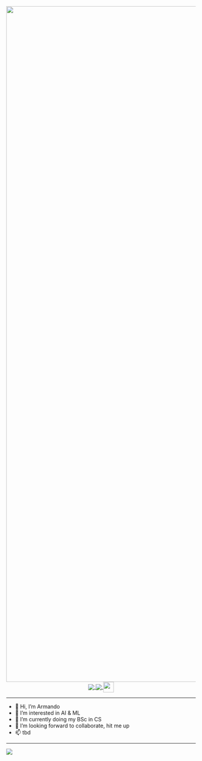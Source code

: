 <img src="https://swisskyline.ch/images/product_images/popup_images/Zuerich%20Waid%20Sonnenuntergang_3zu8.jpg" width="1800"/>

<div align="center">
   <a href="https://github.com/ArmandoShala/">
    <img align="center" src="https://img.shields.io/badge/GitHub-000000?style=for-the-badge&logo=GitHub&logoColor=white"/>
  </a>
  <a href="https://www.linkedin.com/in/armandoshala/">
    <img align="center" src="https://img.shields.io/badge/LinkedIn-0077b5?style=for-the-badge&logo=LinkedIn&logoColor=white"/>
  </a>
  <a href="https://github.com/ArmandoShala/">
    <img align="center" style='vertical-align:middle;' height=28 src="https://komarev.com/ghpvc/?username=ArmandoShala&style=flat-square&color=8e72dc"/>
  </a>
</div>

----------------

<div align="">
    <ul>
        <li> 👋 Hi, I’m Armando </li>
        <li> 👀 I’m interested in AI & ML </li>
        <li> 🌱 I’m currently doing my BSc in CS </li>
        <li> 💞️ I’m looking forward to collaborate, hit me up </li>
        <li> 📫 tbd </li>
    </ul>
</div>

----------------

<img src="https://h2o-digital.com/wp-content/uploads/2015/09/websites-why-you-should-never-use-under-construction-pages.jpg">

</div>